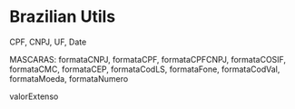 Brazilian Utils
===============

CPF, CNPJ, UF, Date



MASCARAS: formataCNPJ, formataCPF, formataCPFCNPJ, formataCOSIF, formataCMC, formataCEP, formataCodLS,
            formataFone, formataCodVal, formataMoeda, formataNumero


valorExtenso